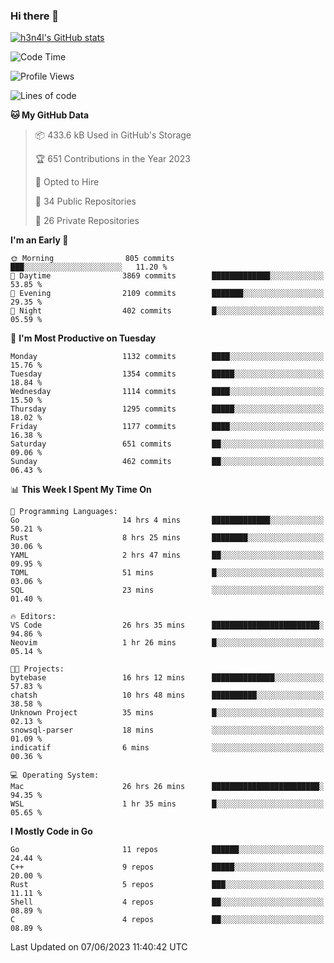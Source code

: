 ### Hi there 👋

[![h3n4l's GitHub stats](https://github-readme-stats.vercel.app/api?username=h3n4l&count_private=true&show_icons=true&theme=radical)](https://github.com/h3n4l/github-readme-stats)

<!--START_SECTION:waka-->
![Code Time](http://img.shields.io/badge/Code%20Time-1%2C287%20hrs%2047%20mins-blue)

![Profile Views](http://img.shields.io/badge/Profile%20Views-2-blue)

![Lines of code](https://img.shields.io/badge/From%20Hello%20World%20I%27ve%20Written-3.2%20million%20lines%20of%20code-blue)

**🐱 My GitHub Data** 

> 📦 433.6 kB Used in GitHub's Storage 
 > 
> 🏆 651 Contributions in the Year 2023
 > 
> 💼 Opted to Hire
 > 
> 📜 34 Public Repositories 
 > 
> 🔑 26 Private Repositories 
 > 
**I'm an Early 🐤** 

```text
🌞 Morning                805 commits         ███░░░░░░░░░░░░░░░░░░░░░░   11.20 % 
🌆 Daytime                3869 commits        █████████████░░░░░░░░░░░░   53.85 % 
🌃 Evening                2109 commits        ███████░░░░░░░░░░░░░░░░░░   29.35 % 
🌙 Night                  402 commits         █░░░░░░░░░░░░░░░░░░░░░░░░   05.59 % 
```
📅 **I'm Most Productive on Tuesday** 

```text
Monday                   1132 commits        ████░░░░░░░░░░░░░░░░░░░░░   15.76 % 
Tuesday                  1354 commits        █████░░░░░░░░░░░░░░░░░░░░   18.84 % 
Wednesday                1114 commits        ████░░░░░░░░░░░░░░░░░░░░░   15.50 % 
Thursday                 1295 commits        █████░░░░░░░░░░░░░░░░░░░░   18.02 % 
Friday                   1177 commits        ████░░░░░░░░░░░░░░░░░░░░░   16.38 % 
Saturday                 651 commits         ██░░░░░░░░░░░░░░░░░░░░░░░   09.06 % 
Sunday                   462 commits         ██░░░░░░░░░░░░░░░░░░░░░░░   06.43 % 
```


📊 **This Week I Spent My Time On** 

```text
💬 Programming Languages: 
Go                       14 hrs 4 mins       █████████████░░░░░░░░░░░░   50.21 % 
Rust                     8 hrs 25 mins       ████████░░░░░░░░░░░░░░░░░   30.06 % 
YAML                     2 hrs 47 mins       ██░░░░░░░░░░░░░░░░░░░░░░░   09.95 % 
TOML                     51 mins             █░░░░░░░░░░░░░░░░░░░░░░░░   03.06 % 
SQL                      23 mins             ░░░░░░░░░░░░░░░░░░░░░░░░░   01.40 % 

🔥 Editors: 
VS Code                  26 hrs 35 mins      ████████████████████████░   94.86 % 
Neovim                   1 hr 26 mins        █░░░░░░░░░░░░░░░░░░░░░░░░   05.14 % 

🐱‍💻 Projects: 
bytebase                 16 hrs 12 mins      ██████████████░░░░░░░░░░░   57.83 % 
chatsh                   10 hrs 48 mins      ██████████░░░░░░░░░░░░░░░   38.58 % 
Unknown Project          35 mins             █░░░░░░░░░░░░░░░░░░░░░░░░   02.13 % 
snowsql-parser           18 mins             ░░░░░░░░░░░░░░░░░░░░░░░░░   01.09 % 
indicatif                6 mins              ░░░░░░░░░░░░░░░░░░░░░░░░░   00.36 % 

💻 Operating System: 
Mac                      26 hrs 26 mins      ████████████████████████░   94.35 % 
WSL                      1 hr 35 mins        █░░░░░░░░░░░░░░░░░░░░░░░░   05.65 % 
```

**I Mostly Code in Go** 

```text
Go                       11 repos            ██████░░░░░░░░░░░░░░░░░░░   24.44 % 
C++                      9 repos             █████░░░░░░░░░░░░░░░░░░░░   20.00 % 
Rust                     5 repos             ███░░░░░░░░░░░░░░░░░░░░░░   11.11 % 
Shell                    4 repos             ██░░░░░░░░░░░░░░░░░░░░░░░   08.89 % 
C                        4 repos             ██░░░░░░░░░░░░░░░░░░░░░░░   08.89 % 
```




 Last Updated on 07/06/2023 11:40:42 UTC
<!--END_SECTION:waka-->

